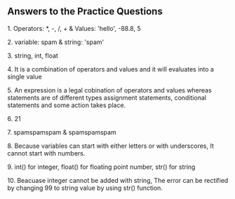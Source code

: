 <h2>Answers to the Practice Questions</h2>

<p> 1. Operators: *, -, /, + & Values: 'hello', -88.8, 5</p>

<p>2. variable: spam & string: 'spam'</p>

<p>3. string, int, float</p>

<p>4. It is a combination of operators and values and it will evaluates into a single value</p>

<p>5. An expression is a legal cobination of operators and values whereas statements are of different types assignment statements, conditional statements and some action takes place.</p>

<p>6. 21</p>

<p>7. spamspamspam & spamspamspam</p>

<p>8. Because variables can start with either letters or with underscores, It cannot start with numbers.</p>

<p>9. int() for integer, float() for floating point number, str() for string</p>

<p>10. Beacuase integer cannot be added with string, The error can be rectified by changing 99 to string value by using str() function.</p>
